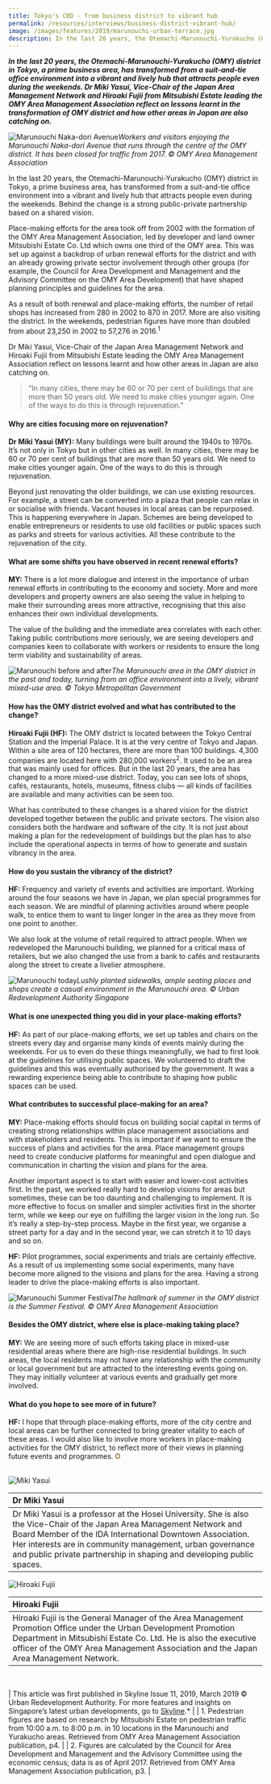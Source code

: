 ```yaml
---
title: Tokyo's CBD - from business district to vibrant hub
permalink: /resources/interviews/business-district-vibrant-hub/
image: /images/features/2019/marunouchi-urban-terrace.jpg
description: In the last 20 years, the Otemachi-Marunouchi-Yurakucho (OMY) district in Tokyo, a prime business area, has transformed from a suit-and-tie office environment into a vibrant and lively hub that attracts people even during the weekends. Dr Miki Yasui, Vice-Chair of the Japan Area Management Network and Hiroaki Fujii from Mitsubishi Estate leading the OMY Area Management Association reflect on lessons learnt in the transformation of OMY district and how other areas in Japan are also catching on.
---
```


***In the last 20 years, the Otemachi-Marunouchi-Yurakucho (OMY) district in Tokyo, a prime business area, has transformed from a suit-and-tie office environment into a vibrant and lively hub that attracts people even during the weekends. Dr Miki Yasui, Vice-Chair of the Japan Area Management Network and Hiroaki Fujii from Mitsubishi Estate leading the OMY Area Management Association reflect on lessons learnt in the transformation of OMY district and how other areas in Japan are also catching on.***

![Marunouchi Naka-dori Avenue](/images/features/2019/marunouchi-urban-terrace.jpg/)*Workers and visitors enjoying the Marunouchi Naka-dori Avenue that runs through the centre of the OMY district. It has been closed for traffic from 2017. © OMY Area Management Association*

In the last 20 years, the Otemachi-Marunouchi-Yurakucho (OMY) district in Tokyo, a prime business area, has transformed from a suit-and-tie office environment into a vibrant and lively hub that attracts people even during the weekends. Behind the change is a strong public-private partnership based on a shared vision. 

Place-making efforts for the area took off from 2002 with the formation of the OMY Area Management Association, led by developer and land owner Mitsubishi Estate Co. Ltd which owns one third of the OMY area. This was set up against a backdrop of urban renewal efforts for the district and with an already growing private sector involvement through other groups (for example, the Council for Area Development and Management and the Advisory Committee on the OMY Area Development) that have shaped planning principles and guidelines for the area. 

As a result of both renewal and place-making efforts, the number of retail shops has increased from 280 in 2002 to 870 in 2017. More are also visiting the district. In the weekends, pedestrian figures have more than doubled from about 23,250 in 2002 to 57,276 in 2016.<sup>1</sup>

Dr Miki Yasui, Vice-Chair of the Japan Area Management Network and Hiroaki Fujii from Mitsubishi Estate leading the OMY Area Management Association reflect on lessons learnt and how other areas in Japan are also catching on. 

> “In many cities, there may be 60 or 70 per cent of buildings that are more than 50 years old. We need to make cities younger again. One of the ways to do this is through rejuvenation.”

#### **Why are cities focusing more on rejuvenation?**

**Dr Miki Yasui (MY):** Many buildings were built around the 1940s to 1970s. It’s not only in Tokyo but in other cities as well. In many cities, there may be 60 or 70 per cent of buildings that are more than 50 years old. We need to make cities younger again. One of the ways to do this is through rejuvenation. 

Beyond just renovating the older buildings, we can use existing resources. For example, a street can be converted into a plaza that people can relax in or socialise with friends. Vacant houses in local areas can be repurposed. This is happening everywhere in Japan. Schemes are being developed to enable entrepreneurs or residents to use old facilities or public spaces such as parks and streets for various activities. All these contribute to the rejuvenation of the city. 

#### **What are some shifts you have observed in recent renewal efforts?** 

**MY:** There is a lot more dialogue and interest in the importance of urban renewal efforts in contributing to the economy and society. More and more developers and property owners are also seeing the value in helping to make their surrounding areas more attractive, recognising that this also enhances their own individual developments. 

The value of the building and the immediate area correlates with each other. Taking public contributions more seriously, we are seeing developers and companies keen to collaborate with workers or residents to ensure the long term viability and sustainability of areas. 

![Marunouchi before and after](/images/features/2019/marunouchi-before-after.jpg/)*The Marunouchi area in the OMY district in the past and today, turning from an office environment into a lively, vibrant mixed-use area. © Tokyo Metropolitan Government*

#### **How has the OMY district evolved and what has contributed to the change?** 

**Hiroaki Fujii (HF):** The OMY district is located between the Tokyo Central Station and the Imperial Palace. It is at the very centre of Tokyo and Japan. Within a site area of 120 hectares, there are more than 100 buildings. 4,300 companies are located here with 280,000 workers<sup>2</sup>. It used to be an area that was mainly used for offices. But in the last 20 years, the area has changed to a more mixed-use district. Today, you can see lots of shops, cafés, restaurants, hotels, museums, fitness clubs — all kinds of facilities are available and many activities can be seen too. 

What has contributed to these changes is a shared vision for the district developed together between the public and private sectors. The vision also considers both the hardware and software of the city. It is not just about making a plan for the redevelopment of buildings but the plan has to also include the operational aspects in terms of how to generate and sustain vibrancy in the area. 

#### **How do you sustain the vibrancy of the district?** 

**HF:** Frequency and variety of events and activities are important. Working around the four seasons we have in Japan, we plan special programmes for each season. We are mindful of planning activities around where people walk, to entice them to want to linger longer in the area as they move from one point to another. 

We also look at the volume of retail required to attract people. When we redeveloped the Marunouchi building, we planned for a critical mass of retailers, but we also changed the use from a bank to cafés and restaurants along the street to create a livelier atmosphere. 

![Marunouchi today](/images/features/2019/marunouchi-today.jpg/)*Lushly planted sidewalks, ample seating places and shops create a casual environment in the Marunouchi area. © Urban Redevelopment Authority Singapore*

#### **What is one unexpected thing you did in your place-making efforts?**

**HF:** As part of our place-making efforts, we set up tables and chairs on the streets every day and organise many kinds of events mainly during the weekends. For us to even do these things meaningfully, we had to first look at the guidelines for utilising public spaces. We volunteered to draft the guidelines and this was eventually authorised by the government. It was a rewarding experience being able to contribute to shaping how public spaces can be used. 

#### **What contributes to successful place-making for an area?** 

**MY:** Place-making efforts should focus on building social capital in terms of creating strong relationships within place management associations and with stakeholders and residents. This is important if we want to ensure the success of plans and activities for the area. Place management groups need to create conducive platforms for meaningful and open dialogue and communication in charting the vision and plans for the area. 

Another important aspect is to start with easier and lower-cost activities first. In the past, we worked really hard to develop visions for areas but sometimes, these can be too daunting and challenging to implement. It is more effective to focus on smaller and simpler activities first in the shorter term, while we keep our eye on fulfilling the larger vision in the long run. So it’s really a step-by-step process. Maybe in the first year, we organise a street party for a day and in the second year, we can stretch it to 10 days and so on. 

**HF:** Pilot programmes, social experiments and trials are certainly effective. As a result of us implementing some social experiments, many have become more aligned to the visions and plans for the area. Having a strong leader to drive the place-making efforts is also important. 

![Marunouchi Summer Festival](/images/features/2019/marunouchi-summer-festival.jpg/)*The hallmark of summer in the OMY district is the Summer Festival. © OMY Area Management Association*

#### **Besides the OMY district, where else is place-making taking place?**

**MY:** We are seeing more of such efforts taking place in mixed-use residential areas where there are high-rise residential buildings. In such areas, the local residents may not have any relationship with the community or local government but are attracted to the interesting events going on. They may initially volunteer at various events and gradually get more involved. 

#### **What do you hope to see more of in future?** 

**HF:** I hope that through place-making efforts, more of the city centre and local areas can be further connected to bring greater vitality to each of these areas. I would also like to involve more workers in place-making activities for the OMY district, to reflect more of their views in planning future events and programmes. **<font color="#967942">O</font>** 

<br>

<div style="width:150px"><img src="/images/features/2019/miki-yasui.jpg" alt="Miki Yasui" /></div>

| **Dr Miki Yasui** |
|:---|
| Dr Miki Yasui is a professor at the Hosei University. She is also the Vice-Chair of the Japan Area Management Network and Board Member of the IDA International Downtown Association. Her interests are in community management, urban governance and public private partnership in shaping and developing public spaces. |

<div style="width:150px"><img src="/images/features/2019/hiroaki-fujii.jpg" alt="Hiroaki Fujii" /></div>

| **Hiroaki Fujii** |
|:---|
| Hiroaki Fujii is the General Manager of the Area Management Promotion Office under the Urban Development Promotion Department in Mitsubishi Estate Co. Ltd. He is also the executive officer of the OMY Area Management Association and the Japan Area Management Network. |

<br>

| This article was first published in Skyline Issue 11, 2019, March 2019 © Urban Redevelopment Authority. For more features and insights on Singapore’s latest urban developments, go to [Skyline](https://www.ura.gov.sg/Corporate/Resources/Publications/).* |
| 1. Pedestrian figures are based on research by Mitsubishi Estate on pedestrian traffic from 10:00 a.m. to 8:00 p.m. in 10 locations in the Marunouchi and Yurakucho areas. Retrieved from OMY Area Management Association publication, p4. |
| 2. Figures are calculated by the Council for Area Development and Management and the Advisory Committee using the economic census; data is as of April 2017. Retrieved from OMY Area Management Association publication, p3. |
